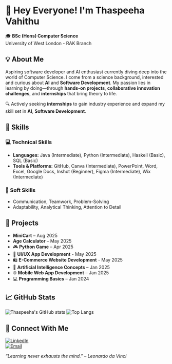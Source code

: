# 👋 Hey Everyone! I'm Thaspeeha Vahithu

🎓 **BSc (Hons) Computer Science**  
University of West London - RAK Branch  




## 💡 About Me
Aspiring software developer and AI enthusiast currently diving deep into the world of Computer Science. I come from a science background, interested and curious about **AI** and **Software Development**. My passion lies in learning by doing—through **hands-on projects**, **collaborative innovation challenges**, and **internships** that bring theory to life.

🔍 Actively seeking **internships** to gain industry experience and expand my skill set in **AI**, **Software Development**.



## 🧠 Skills

### 💻 Technical Skills
- **Languages:** Java (Intermediate), Python (Intermediate), Haskell (Basic), SQL (Basic)
- **Tools & Platforms:** GitHub, Canva (Intermediate), PowerPoint, Word, Excel, Google Docs, Inshot (Beginner), Figma (Intermediate), Wix (Intermediate)

### 🌟 Soft Skills
- Communication, Teamwork, Problem-Solving  
- Adaptability, Analytical Thinking, Attention to Detail



## 🚀 Projects
- **MiniCart** – Aug 2025
- **Age Calculator** – May 2025
- 🎮 **Python Game** – Apr 2025  
- 📱 **UI/UX App Development** - May 2025 
- 🛍️ **E-Commerce Website Development** - May 2025
- 🤖 **Artificial Intelligence Concepts** – Jan 2025
- 🌐 **Mobile Web App Development** – Jan 2025  
- 💻 **Programming Basics** – Jan 2024  



## 📈 GitHub Stats
![Thaspeeha's GitHub stats](https://github-readme-stats.vercel.app/api?username=Thaspeeha&show_icons=true&theme=default)
![Top Langs](https://github-readme-stats.vercel.app/api/top-langs/?username=Thaspeeha&layout=compact)



## 🔗 Connect With Me
[![LinkedIn](https://img.shields.io/badge/LinkedIn-blue?style=for-the-badge&logo=linkedin)](https://www.linkedin.com/in/thaspeeha-vahithu-a139b627a/)  
[![Email](https://img.shields.io/badge/Email-me-blue?style=for-the-badge&logo=gmail)](mailto:vahithuthaspeeha@gmail.com)



_“Learning never exhausts the mind.” – Leonardo da Vinci_



